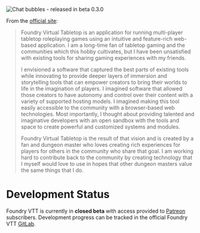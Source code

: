 ---
---
![Chat bubbles - released in beta 0.3.0](https://c10.patreonusercontent.com/3/eyJwIjoxfQ%3D%3D/patreon-media/p/post/27231500/b282b7371ee648d980406bab853d7384/1.png?token-time=1564012800&token-hash=jTDRVdRcyJpt6ajfIzmhEYoSYqiOECLAxWb7fy9jfUA%3D)

From the [official site](http://foundryvtt.com/#about-foundry-virtual-tabletop):  
>Foundry Virtual Tabletop is an application for running multi-player tabletop roleplaying games using an intuitive and feature-rich web-based application. I am a long-time fan of tabletop gaming and the communities which this hobby cultivates, but I have been unsatisfied with existing tools for sharing gaming experiences with my friends.
>
>I envisioned a software that captured the best parts of existing tools while innovating to provide deeper layers of immersion and storytelling tools that can empower creators to bring their worlds to life in the imagination of players. I imagined software that allowed those creators to have autonomy and control over their content with a variety of supported hosting models. I imagined making this tool easily accessible to the community with a browser-based web technologies. Most importantly, I thought about providing talented and imaginative developers with an open sandbox with the tools and space to create powerful and customized systems and modules.
>
>Foundry Virtual Tabletop is the result of that vision and is created by a fan and dungeon master who loves creating rich experiences for players for others in the community who share that goal. I am working hard to contribute back to the community by creating technology that I myself would love to use in hopes that other dungeon masters value the same things that I do.

# Development Status
Foundry VTT is currently in **closed beta** with access provided to [Patreon](https://patreon.com/foundryvtt) subscribers.
Development progress can be tracked in the official Foundry VTT [GitLab](https://gitlab.com/foundrynet/foundryvtt/).
